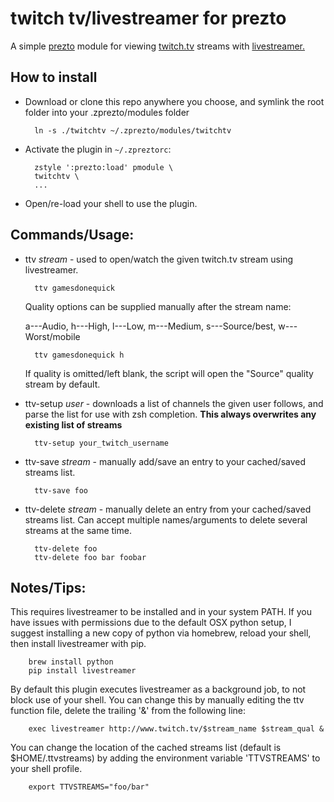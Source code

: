 twitch tv/livestreamer for prezto
=========

A simple [prezto](https://github.com/sorin-ionescu/prezto) module for viewing [twitch.tv](http://www.twitch.tv) streams with [livestreamer.](http://livestreamer.readthedocs.org/en/latest/index.html#)

How to install
--------------

* Download or clone this repo anywhere you choose, and symlink the root folder into your .zprezto/modules folder

        ln -s ./twitchtv ~/.zprezto/modules/twitchtv

* Activate the plugin in `~/.zpreztorc`:

        zstyle ':prezto:load' pmodule \
        twitchtv \
        ...

* Open/re-load your shell to use the plugin.

Commands/Usage:
------

* ttv *stream* - used to open/watch the given twitch.tv stream using livestreamer.

        ttv gamesdonequick 

    Quality options can be supplied manually after the stream name:

    a---Audio, h---High, l---Low, m---Medium, s---Source/best, w---Worst/mobile

        ttv gamesdonequick h

    If quality is omitted/left blank, the script will open the "Source" quality stream by default.

* ttv-setup *user* - downloads a list of channels the given user follows, and parse the list for use with zsh completion. **This always overwrites any existing list of streams**

        ttv-setup your_twitch_username

* ttv-save *stream* - manually add/save an entry to your cached/saved streams list.

        ttv-save foo

* ttv-delete *stream* - manually delete an entry from your cached/saved streams list. Can accept multiple names/arguments to delete several streams at the same time.

        ttv-delete foo
        ttv-delete foo bar foobar

Notes/Tips:
-----------

This requires livestreamer to be installed and in your system PATH. If you have issues with permissions due to the default OSX python setup, I suggest installing a new copy of python via homebrew, reload your shell, then install livestreamer with pip.

        brew install python
        pip install livestreamer

By default this plugin executes livestreamer as a background job, to not block use of your shell. You can change this by manually editing the ttv function file, delete the trailing '&' from the following line:

        exec livestreamer http://www.twitch.tv/$stream_name $stream_qual &

You can change the location of the cached streams list (default is $HOME/.ttvstreams) by adding the environment variable 'TTVSTREAMS' to your shell profile.

        export TTVSTREAMS="foo/bar"
